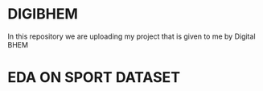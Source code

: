 # DIGIBHEM
In this repository we are uploading my project that is given to me by Digital BHEM 
# EDA ON SPORT DATASET
